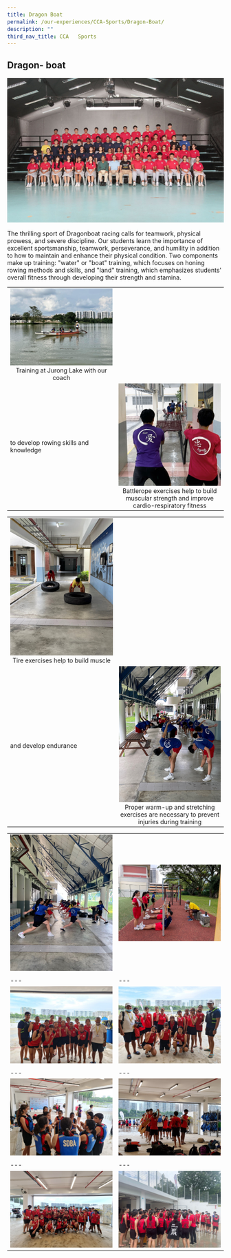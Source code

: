 ```yaml
---
title: Dragon Boat
permalink: /our-experiences/CCA-Sports/Dragon-Boat/
description: ""
third_nav_title: CCA   Sports
---
```

## Dragon- boat

![](/images/JS-Dragonboat.jpg)

The thrilling sport of Dragonboat racing calls for teamwork, physical prowess, and severe discipline. Our students learn the importance of excellent sportsmanship, teamwork, perseverance, and humility in addition to how to maintain and enhance their physical condition. Two components make up training: "water" or "boat" training, which focuses on honing rowing methods and skills, and "land" training, which emphasizes students' overall fitness through developing their strength and stamina.

|   |   |
|---|---|
|  ![](/images/JSD1-Photo%201.jpg)<center>Training at Jurong Lake with our coach  
to develop rowing skills and knowledge</center> | ![](/images/JSD2-Photo%202.jpg)<center>Battlerope exercises help to build muscular strength and improve cardio-respiratory fitness</center> |

|   |   |
|---|---|
| ![](/images/JSD3-Photo%203.jpg) <center>Tire exercises help to build muscle  
and develop endurance</center> | ![](/images/JSD4-Photo%204.jpg)<center>Proper warm-up and stretching exercises are necessary to prevent injuries during training</center> |

|   |   |
|---|---|
| ![](/images/JSD5-Photo%2012.jpg) <center></center> |![](/images/JSD6-Photo%205.jpg) <center></center> |
|   |   |
|---|---|
| ![](/images/JSD7-Photo%206.jpg) <center></center> |![](/images/JSD8-Photo%207.jpg) <center></center> |
|   |   |
|---|---|
| ![](/images/JSD9-Photo%208.jpg) <center></center> | ![](/images/JSD10-Photo%209.jpg)<center></center> |
|   |   |
|---|---|
| ![](/images/JSD11-Photo%2010.jpg) <center></center> | ![](/images/JSD12-Photo%2011.jpg) <center></center> |
